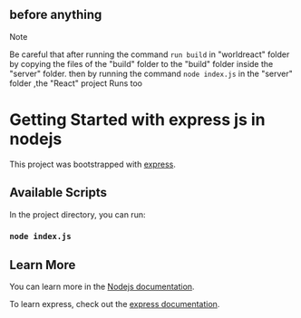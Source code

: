 ## before anything
> [!NOTE]  
> Be careful that after running the command `run build` in "worldreact" folder by copying the files of the "build" folder to the "build" folder inside the "server" folder. then by running the command `node index.js` in the "server" folder ,the "React" project Runs too
# Getting Started with express js in nodejs

This project was bootstrapped with [express](https://github.com/expressjs/express/).

## Available Scripts

In the project directory, you can run:

### `node index.js`

## Learn More

You can learn more in the [Nodejs documentation](https://nodejs.org/docs/latest/api/).

To learn express, check out the [express documentation](https://expressjs.com/en/starter/hello-world.html).

